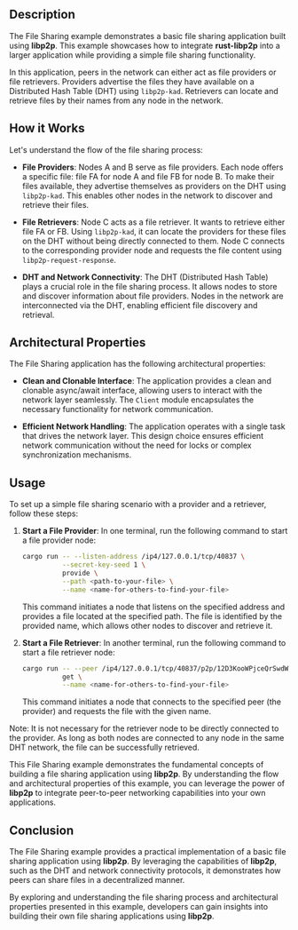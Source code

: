 ## Description

The File Sharing example demonstrates a basic file sharing application built using **libp2p**. This example showcases how to integrate **rust-libp2p** into a larger application while providing a simple file sharing functionality.

In this application, peers in the network can either act as file providers or file retrievers. Providers advertise the files they have available on a Distributed Hash Table (DHT) using `libp2p-kad`. Retrievers can locate and retrieve files by their names from any node in the network.

## How it Works

Let's understand the flow of the file sharing process:

- **File Providers**: Nodes A and B serve as file providers. Each node offers a specific file: file FA for node A and file FB for node B. To make their files available, they advertise themselves as providers on the DHT using `libp2p-kad`. This enables other nodes in the network to discover and retrieve their files.

- **File Retrievers**: Node C acts as a file retriever. It wants to retrieve either file FA or FB. Using `libp2p-kad`, it can locate the providers for these files on the DHT without being directly connected to them. Node C connects to the corresponding provider node and requests the file content using `libp2p-request-response`.

- **DHT and Network Connectivity**: The DHT (Distributed Hash Table) plays a crucial role in the file sharing process. It allows nodes to store and discover information about file providers. Nodes in the network are interconnected via the DHT, enabling efficient file discovery and retrieval.

## Architectural Properties

The File Sharing application has the following architectural properties:

- **Clean and Clonable Interface**: The application provides a clean and clonable async/await interface, allowing users to interact with the network layer seamlessly. The `Client` module encapsulates the necessary functionality for network communication.

- **Efficient Network Handling**: The application operates with a single task that drives the network layer. This design choice ensures efficient network communication without the need for locks or complex synchronization mechanisms.

## Usage

To set up a simple file sharing scenario with a provider and a retriever, follow these steps:

1. **Start a File Provider**: In one terminal, run the following command to start a file provider node:
   ```sh
   cargo run -- --listen-address /ip4/127.0.0.1/tcp/40837 \
             --secret-key-seed 1 \
             provide \
             --path <path-to-your-file> \
             --name <name-for-others-to-find-your-file>
   ```
   This command initiates a node that listens on the specified address and provides a file located at the specified path. The file is identified by the provided name, which allows other nodes to discover and retrieve it.

2. **Start a File Retriever**: In another terminal, run the following command to start a file retriever node:
   ```sh
   cargo run -- --peer /ip4/127.0.0.1/tcp/40837/p2p/12D3KooWPjceQrSwdWXPyLLeABRXmuqt69Rg3sBYbU1Nft9HyQ6X \
             get \
             --name <name-for-others-to-find-your-file>
   ```
   This command initiates a node that connects to the specified peer (the provider) and requests the file with the given name.

Note: It is not necessary for the retriever node to be directly connected to the provider. As long as both nodes are connected to any node in the same DHT network, the file can be successfully retrieved.

This File Sharing example demonstrates the fundamental concepts of building a file sharing application using **libp2p**. By understanding the flow and architectural properties of this example, you can leverage the power of **libp2p** to integrate peer-to-peer networking capabilities into your own applications.

## Conclusion
The File Sharing example provides a practical implementation of a basic file sharing application using **libp2p**. By leveraging the capabilities of **libp2p**, such as the DHT and network connectivity protocols, it demonstrates how peers can share files in a decentralized manner.

By exploring and understanding the file sharing process and architectural properties presented in this example, developers can gain insights into building their own file sharing applications using **libp2p**.

